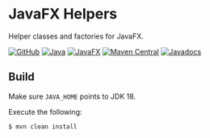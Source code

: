 # JavaFX Helpers

Helper classes and factories for JavaFX.

[![GitHub](https://img.shields.io/github/license/petr-panteleyev/java-fx-helpers)](LICENSE)
[![Java](https://img.shields.io/badge/Java-18-orange?logo=java)](https://jdk.java.net/18/)
[![JavaFX](https://img.shields.io/badge/JavaFX-18-orange?logo=java)](https://openjfx.io/)
[![Maven Central](https://maven-badges.herokuapp.com/maven-central/org.panteleyev/java-fx-helpers/badge.svg)](https://maven-badges.herokuapp.com/maven-central/org.panteleyev/java-fx-helpers/)
[![Javadocs](http://www.javadoc.io/badge/org.panteleyev/java-fx-helpers.svg)](http://www.javadoc.io/doc/org.panteleyev/java-fx-helpers)

## Build

Make sure ```JAVA_HOME``` points to JDK 18.

Execute the following:

```shell script
$ mvn clean install
```
